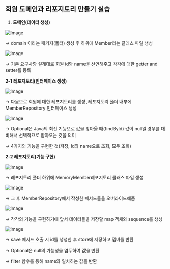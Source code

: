 ## 회원 도메인과 리포지토리 만들기 실습

1. **도메인(데이터 생성)**

![Image](https://github.com/user-attachments/assets/2ef9b19a-114b-436b-b32f-3ebaacdbb09f)

→ domain 이라는 패키지(폴터) 생성 후 하위에 Member라는 클래스 파일 생성

![Image](https://github.com/user-attachments/assets/63dbaff6-bd6d-480e-902b-4166b66d575b)

→ 기존 요구사항 설계대로 회원 id와 name을 선언해주고 각각에 대한 getter and setter를 등록

**2-1 레포지토리(인터페이스 생성)**

![Image](https://github.com/user-attachments/assets/8b9bf330-3312-4e0b-b3de-5678b8be2b5f)

→ 다음으로 회원에 대한 레포지토리를 생성, 레포지토리 폴더 내부에 MemberRepository 인터페이스 생성

![Image](https://github.com/user-attachments/assets/9ccebb61-2d8a-4a2a-979b-df1b41ba3add)

→ Optional은 Java의 최신 기능으로 값을 찾아올 때(findById) 값이 null일 경우를 대비해서 선택적으로 받아오는 것을 의미

→ 4가지의 기능을 구현한 것(저장, Id와 name으로 조회, 모두 조회)

**2-2 레포지토리(기능 구현)**

![Image](https://github.com/user-attachments/assets/0bd058e6-bba4-4c26-9ff2-7c5d787f8c1b)

→ 레포지토리 폴더 하위에 MemoryMember레포지토리 클래스 파일 생성

![Image](https://github.com/user-attachments/assets/6cfd18f0-69e4-4d1a-aeb0-7cd1a4acb502)

→ 그 후 MemberRepository에서 작성한 메서드들을 오버라이드해줌

![Image](https://github.com/user-attachments/assets/9823db93-d53c-41e4-84c2-bff4eae50531)

→ 각각의 기능을 구현하기에 앞서 데이터들을 저장할 map 객체와 sequence를 생성

![Image](https://github.com/user-attachments/assets/0b1b4d36-fb16-45c6-bab6-08f18f9708aa)

→ save 메서드 호출 시 id를 생성한 후 store에 저장하고 멤버를 반환

→ Optional은 null의 가능성을 염두하여 값을 반환

→ filter 함수를 통해 name와 일치하는 값을 반환